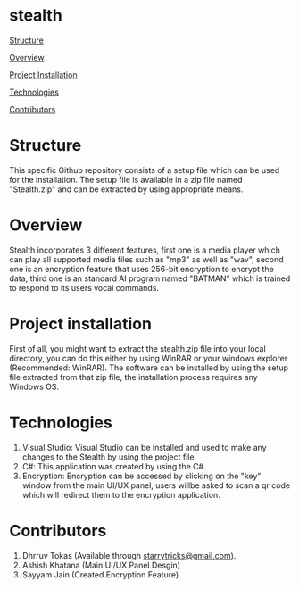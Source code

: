 # stealth
[Structure](#structure)

[Overview](#overview)

[Project Installation](#project-installation)

[Technologies](#technologies)

[Contributors](#contributors)

# Structure

This specific Github repository consists of a setup file which can be used for the installation. The setup file is available in a zip file named "Stealth.zip" and can be extracted by using appropriate means.

# Overview

Stealth incorporates 3 different features, first one is a media player which can play all supported media files such as "mp3" as well as "wav", second one is an encryption feature that uses 256-bit encryption to encrypt the data, third one is an standard AI program named "BATMAN" which is trained to respond to its users vocal commands.

# Project installation

First of all, you might want to extract the stealth.zip file into your local directory, you can do this either by using WinRAR or your windows explorer (Recommended: WinRAR). The software can be installed by using the setup file extracted from that zip file, the installation process requires any Windows OS.

# Technologies

1. Visual Studio: Visual Studio can be installed and used to make any changes to the Stealth by using the project file.
2. C#: This application was created by using the C#.
3. Encryption: Encryption can be accessed by clicking on the "key" window from the main UI/UX panel, users willbe asked to scan a qr code which will redirect them to the encryption application.

# Contributors

1. Dhrruv Tokas (Available through starrytricks@gmail.com).
2. Ashish Khatana (Main UI/UX Panel Desgin)
3. Sayyam Jain (Created Encryption Feature)
